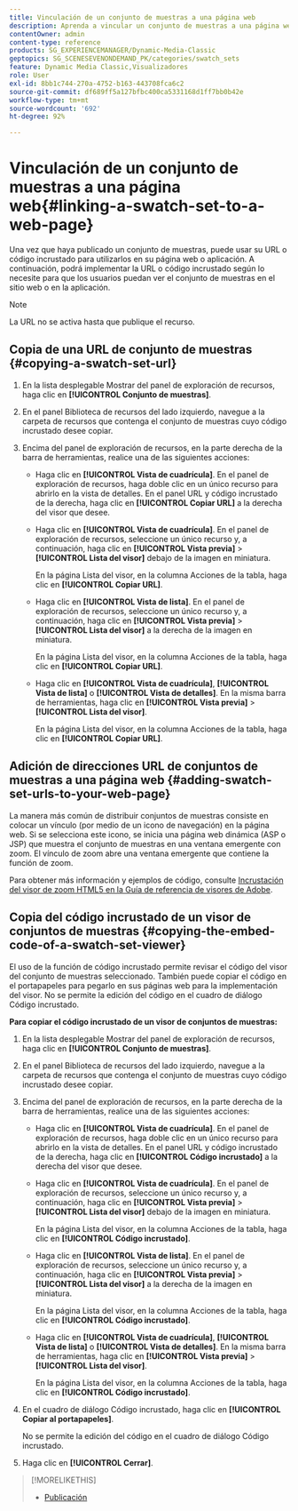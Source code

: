 ```yaml
---
title: Vinculación de un conjunto de muestras a una página web
description: Aprenda a vincular un conjunto de muestras a una página web.
contentOwner: admin
content-type: reference
products: SG_EXPERIENCEMANAGER/Dynamic-Media-Classic
geptopics: SG_SCENESEVENONDEMAND_PK/categories/swatch_sets
feature: Dynamic Media Classic,Visualizadores
role: User
exl-id: 8bb1c744-270a-4752-b163-443708fca6c2
source-git-commit: df689ff5a127bfbc400ca5331168d1ff7bb0b42e
workflow-type: tm+mt
source-wordcount: '692'
ht-degree: 92%

---
```


# Vinculación de un conjunto de muestras a una página web{#linking-a-swatch-set-to-a-web-page}

Una vez que haya publicado un conjunto de muestras, puede usar su URL o código incrustado para utilizarlos en su página web o aplicación. A continuación, podrá implementar la URL o código incrustado según lo necesite para que los usuarios puedan ver el conjunto de muestras en el sitio web o en la aplicación.

>[!NOTE]
>
>La URL no se activa hasta que publique el recurso.

## Copia de una URL de conjunto de muestras {#copying-a-swatch-set-url}

1. En la lista desplegable Mostrar del panel de exploración de recursos, haga clic en **[!UICONTROL Conjunto de muestras]**.
1. En el panel Biblioteca de recursos del lado izquierdo, navegue a la carpeta de recursos que contenga el conjunto de muestras cuyo código incrustado desee copiar.
1. Encima del panel de exploración de recursos, en la parte derecha de la barra de herramientas, realice una de las siguientes acciones:

   * Haga clic en **[!UICONTROL Vista de cuadrícula]**. En el panel de exploración de recursos, haga doble clic en un único recurso para abrirlo en la vista de detalles. En el panel URL y código incrustado de la derecha, haga clic en **[!UICONTROL Copiar URL]** a la derecha del visor que desee.
   * Haga clic en **[!UICONTROL Vista de cuadrícula]**. En el panel de exploración de recursos, seleccione un único recurso y, a continuación, haga clic en **[!UICONTROL Vista previa]** > **[!UICONTROL Lista del visor]** debajo de la imagen en miniatura.

      En la página Lista del visor, en la columna Acciones de la tabla, haga clic en **[!UICONTROL Copiar URL]**.

   * Haga clic en **[!UICONTROL Vista de lista]**. En el panel de exploración de recursos, seleccione un único recurso y, a continuación, haga clic en **[!UICONTROL Vista previa]** > **[!UICONTROL Lista del visor]** a la derecha de la imagen en miniatura.

      En la página Lista del visor, en la columna Acciones de la tabla, haga clic en **[!UICONTROL Copiar URL]**.

   * Haga clic en **[!UICONTROL Vista de cuadrícula]**, **[!UICONTROL Vista de lista]** o **[!UICONTROL Vista de detalles]**. En la misma barra de herramientas, haga clic en **[!UICONTROL Vista previa]** > **[!UICONTROL Lista del visor]**.

      En la página Lista del visor, en la columna Acciones de la tabla, haga clic en **[!UICONTROL Copiar URL]**.

## Adición de direcciones URL de conjuntos de muestras a una página web {#adding-swatch-set-urls-to-your-web-page}

La manera más común de distribuir conjuntos de muestras consiste en colocar un vínculo (por medio de un icono de navegación) en la página web. Si se selecciona este icono, se inicia una página web dinámica (ASP o JSP) que muestra el conjunto de muestras en una ventana emergente con zoom. El vínculo de zoom abre una ventana emergente que contiene la función de zoom.

Para obtener más información y ejemplos de código, consulte [Incrustación del visor de zoom HTML5 en la Guía de referencia de visores de Adobe](https://experienceleague.adobe.com/docs/dynamic-media-developer-resources/library/viewers-aem-assets-dmc/zoom/c-html5-20-zoom-viewer-about.html#section-e1c3106f5b3e445d9b95be337c2f94e2).

## Copia del código incrustado de un visor de conjuntos de muestras {#copying-the-embed-code-of-a-swatch-set-viewer}

El uso de la función de código incrustado permite revisar el código del visor del conjunto de muestras seleccionado. También puede copiar el código en el portapapeles para pegarlo en sus páginas web para la implementación del visor. No se permite la edición del código en el cuadro de diálogo Código incrustado.

**Para copiar el código incrustado de un visor de conjuntos de muestras:**

1. En la lista desplegable Mostrar del panel de exploración de recursos, haga clic en **[!UICONTROL Conjunto de muestras]**.
1. En el panel Biblioteca de recursos del lado izquierdo, navegue a la carpeta de recursos que contenga el conjunto de muestras cuyo código incrustado desee copiar.
1. Encima del panel de exploración de recursos, en la parte derecha de la barra de herramientas, realice una de las siguientes acciones:

   * Haga clic en **[!UICONTROL Vista de cuadrícula]**. En el panel de exploración de recursos, haga doble clic en un único recurso para abrirlo en la vista de detalles. En el panel URL y código incrustado de la derecha, haga clic en **[!UICONTROL Código incrustado]** a la derecha del visor que desee.
   * Haga clic en **[!UICONTROL Vista de cuadrícula]**. En el panel de exploración de recursos, seleccione un único recurso y, a continuación, haga clic en **[!UICONTROL Vista previa]** > **[!UICONTROL Lista del visor]** debajo de la imagen en miniatura.

      En la página Lista del visor, en la columna Acciones de la tabla, haga clic en **[!UICONTROL Código incrustado]**.

   * Haga clic en **[!UICONTROL Vista de lista]**. En el panel de exploración de recursos, seleccione un único recurso y, a continuación, haga clic en **[!UICONTROL Vista previa]** > **[!UICONTROL Lista del visor]** a la derecha de la imagen en miniatura.

      En la página Lista del visor, en la columna Acciones de la tabla, haga clic en **[!UICONTROL Código incrustado]**.

   * Haga clic en **[!UICONTROL Vista de cuadrícula]**, **[!UICONTROL Vista de lista]** o **[!UICONTROL Vista de detalles]**. En la misma barra de herramientas, haga clic en **[!UICONTROL Vista previa]** > **[!UICONTROL Lista del visor]**.

      En la página Lista del visor, en la columna Acciones de la tabla, haga clic en **[!UICONTROL Código incrustado]**.

1. En el cuadro de diálogo Código incrustado, haga clic en **[!UICONTROL Copiar al portapapeles]**.

   No se permite la edición del código en el cuadro de diálogo Código incrustado.

1. Haga clic en **[!UICONTROL Cerrar]**.

>[!MORELIKETHIS]
>
>* [Publicación](publishing-files.md#publishing_files)

